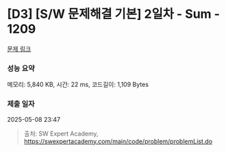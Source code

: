 # [D3] [S/W 문제해결 기본] 2일차 - Sum - 1209 

[문제 링크](https://swexpertacademy.com/main/code/problem/problemDetail.do?contestProbId=AV13_BWKACUCFAYh) 

### 성능 요약

메모리: 5,840 KB, 시간: 22 ms, 코드길이: 1,109 Bytes

### 제출 일자

2025-05-08 23:47



> 출처: SW Expert Academy, https://swexpertacademy.com/main/code/problem/problemList.do